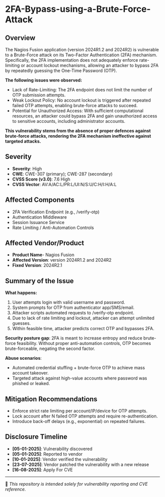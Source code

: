 # 2FA-Bypass-using-a-Brute-Force-Attack

## Overview
The Nagios Fusion application (version 2024R1.2 and 2024R2) is vulnerable to a Brute-Force attack on its Two-Factor Authentication (2FA) mechanism. Specifically, the 2FA implementation does not adequately enforce rate-limiting or account lockout mechanisms, allowing an attacker to bypass 2FA by repeatedly guessing the One-Time Password (OTP).

**The following issues were observed:**
- Lack of Rate-Limiting: The 2FA endpoint does not limit the number of OTP submission attempts.
- Weak Lockout Policy: No account lockout is triggered after repeated failed OTP attempts, enabling brute-force attacks to succeed.
- Potential for Unauthorized Access: With sufficient computational resources, an attacker could bypass 2FA and gain unauthorized access to sensitive accounts, including administrator accounts.

**This vulnerability stems from the absence of proper defences against brute-force attacks, rendering the 2FA mechanism ineffective against targeted attacks.**

## Severity
- **Severity**: High
- **CWE**: CWE-307 (primary); CWE-287 (secondary)
- **CVSS Score (v3.0)**: 7.6 High
- **CVSS Vector**: AV:A/AC:L/PR:L/UI:N/S:U/C:H/I:H/A:L

## Affected Components
- 2FA Verification Endpoint (e.g., /verify-otp)
- Authentication Middleware
- Session Issuance Service
- Rate Limiting / Anti-Automation Controls

## Affected Vendor/Product
- **Product Name**- Nagios Fusion
- **Affected Version**: version 2024R1.2 and 2024R2
- **Fixed Version**: 2024R2.1

## Summary of the Issue
**What happens:**
1. User attempts login with valid username and password.
2. System prompts for OTP from authenticator app/SMS/email.
3. Attacker scripts automated requests to /verify-otp endpoint.
4. Due to lack of rate limiting and lockout, attacker can attempt unlimited guesses.
5. Within feasible time, attacker predicts correct OTP and bypasses 2FA.

**Security posture gap**:
2FA is meant to increase entropy and reduce brute-force feasibility. Without proper anti-automation controls, OTP becomes brute-forceable, negating the second factor.

**Abuse scenarios**:
- Automated credential stuffing + brute-force OTP to achieve mass account takeover.
- Targeted attack against high-value accounts where password was phished or leaked.

## Mitigation Recommendations
- Enforce strict rate limiting per account/IP/device for OTP attempts.
- Lock account after N failed OTP attempts and require re-authentication.
- Introduce back-off delays (e.g., exponential) on repeated failures.

## Disclosure Timeline
- **[05-01-2025]**: Vulnerability discovered  
- **[05-01-2025]**: Reported to vendor  
- **[10-01-2025]**: Vendor verified the vulnerability
- **[23-07-2025]**: Vendor patched the vulnerability with a new release
- **[16-08-2025]**: Apply For CVE 
---
📌 *This repository is intended solely for vulnerability reporting and CVE reference.*
